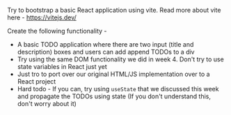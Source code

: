 Try to bootstrap a basic React application using vite.
Read more about vite here - https://vitejs.dev/

Create the following functionality -

-  A basic TODO application where there are two input (title and description) boxes and users can add append TODOs to a div
-  Try using the same DOM functionality we did in week 4. Don't try to use state variables in React just yet
-  Just tro to port over our original HTML/JS implementation over to a React project
-  Hard todo - If you can, try using `useState` that we discussed this week and propagate the TODOs using state (If you don't understand this, don't worry about it)
